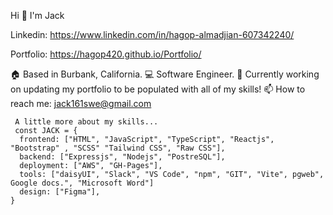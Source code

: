 Hi 👋 I'm Jack

Linkedin: https://www.linkedin.com/in/hagop-almadjian-607342240/

Portfolio: https://hagop420.github.io/Portfolio/

🏠 Based in Burbank, California.
💻 Software Engineer.
🎯 Currently working on updating my portfolio to be populated with all of my skills!
📫 How to reach me: jack161swe@gmail.com

```
 A little more about my skills...
 const JACK = {
  frontend: ["HTML", "JavaScript", "TypeScript", "Reactjs", "Bootstrap" , "SCSS" "Tailwind CSS", "Raw CSS"],
  backend: ["Expressjs", "Nodejs", "PostreSQL"],
  deployment: ["AWS", "GH-Pages"],
  tools: ["daisyUI", "Slack", "VS Code", "npm", "GIT", "Vite", pgweb", Google docs.", "Microsoft Word"]
  design: ["Figma"],
}
```
 
